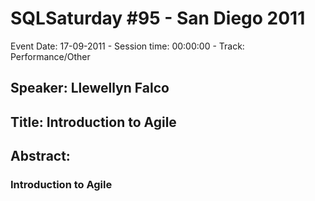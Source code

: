# SQLSaturday #95 - San Diego 2011
Event Date: 17-09-2011 - Session time: 00:00:00 - Track: Performance/Other
## Speaker: Llewellyn Falco
## Title: Introduction to Agile 
## Abstract:
### Introduction to Agile 
